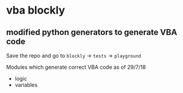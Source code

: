 # vba blockly

modified python generators to generate VBA code
---
Save the repo and go to `blockly` -> `tests` -> `playground`

Modules which generate correct VBA code as of 29/7/18
- logic
- variables
